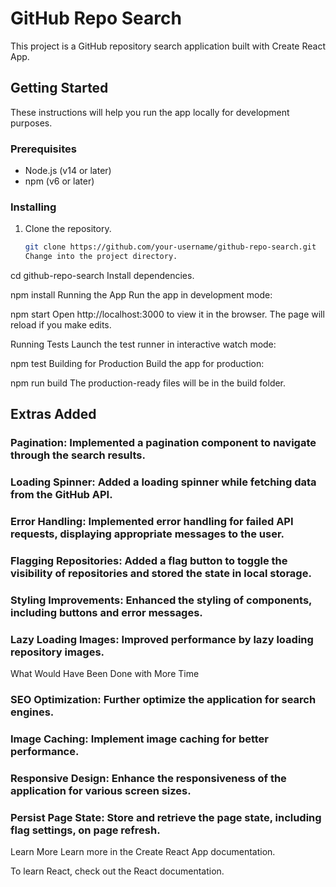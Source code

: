 # GitHub Repo Search

This project is a GitHub repository search application built with Create React App.

## Getting Started

These instructions will help you run the app locally for development purposes.

### Prerequisites

- Node.js (v14 or later)
- npm (v6 or later)

### Installing

1. Clone the repository.

   ```bash
   git clone https://github.com/your-username/github-repo-search.git
   Change into the project directory.
   ```

cd github-repo-search
Install dependencies.

npm install
Running the App
Run the app in development mode:

npm start
Open http://localhost:3000 to view it in the browser. The page will reload if you make edits.

Running Tests
Launch the test runner in interactive watch mode:

npm test
Building for Production
Build the app for production:

npm run build
The production-ready files will be in the build folder.

## Extras Added

### Pagination: Implemented a pagination component to navigate through the search results.

### Loading Spinner: Added a loading spinner while fetching data from the GitHub API.

### Error Handling: Implemented error handling for failed API requests, displaying appropriate messages to the user.

### Flagging Repositories: Added a flag button to toggle the visibility of repositories and stored the state in local storage.

### Styling Improvements: Enhanced the styling of components, including buttons and error messages.

### Lazy Loading Images: Improved performance by lazy loading repository images.

What Would Have Been Done with More Time

### SEO Optimization: Further optimize the application for search engines.

### Image Caching: Implement image caching for better performance.

### Responsive Design: Enhance the responsiveness of the application for various screen sizes.

### Persist Page State: Store and retrieve the page state, including flag settings, on page refresh.

Learn More
Learn more in the Create React App documentation.

To learn React, check out the React documentation.

<!-- ``` -->
